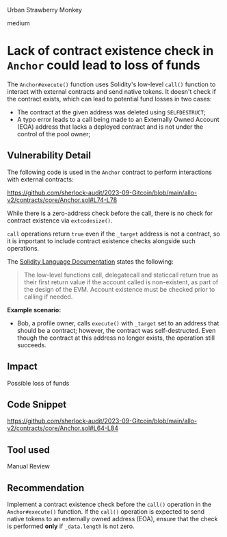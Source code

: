 Urban Strawberry Monkey

medium

# Lack of contract existence check in `Anchor` could lead to loss of funds
The `Anchor#execute()` function uses Solidity's low-level `call()` function to interact with external contracts and send native tokens. It doesn't check if the contract exists, which can lead to potential fund losses in two cases:

- The contract at the given address was deleted using `SELFDESTRUCT`;
- A typo error leads to a call being made to an Externally Owned Account (EOA) address that lacks a deployed contract and is not under the control of the pool owner;

## Vulnerability Detail
The following code is used in the `Anchor` contract to perform interactions with external contracts:

https://github.com/sherlock-audit/2023-09-Gitcoin/blob/main/allo-v2/contracts/core/Anchor.sol#L74-L78

While there is a zero-address check before the call, there is no check for contract existence via `extcodesize()`.

`call` operations return `true` even if the `_target` address is not a contract, so it is
important to include contract existence checks alongside such operations.

The [Solidity Language Documentation](https://docs.soliditylang.org/en/latest/control-structures.html#error-handling-assert-require-revert-and-exceptions) states the following:
> The low-level functions call, delegatecall and staticcall return true as their first return value if the account called is non-existent, as part of the design of the EVM. Account existence must be checked prior to calling if needed.

**Example scenario:**
- Bob, a profile owner, calls `execute()` with `_target` set to an address that should be a
contract; however, the contract was self-destructed. Even though the contract at this
address no longer exists, the operation still succeeds.

## Impact
Possible loss of funds

## Code Snippet
https://github.com/sherlock-audit/2023-09-Gitcoin/blob/main/allo-v2/contracts/core/Anchor.sol#L64-L84

## Tool used

Manual Review

## Recommendation
Implement a contract existence check before the `call()` operation in the
`Anchor#execute()` function. If the `call()` operation is expected to send native tokens to an externally owned address (EOA), ensure that the check is performed **only** if `_data.length` is not zero.